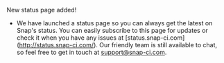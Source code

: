 New status page added!

* We have launched a status page so you can always get the latest on Snap's status. You can easily subscribe to this page for updates or check it when you have any issues at [status.snap-ci.com] (http://status.snap-ci.com/). Our friendly team is still available to chat, so feel free to get in touch at support@snap-ci.com.

